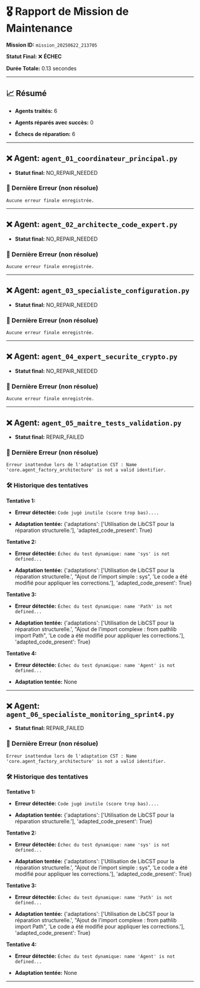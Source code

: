 # 🎖️ Rapport de Mission de Maintenance

**Mission ID:** `mission_20250622_213705`

**Statut Final:** ❌ **ÉCHEC**

**Durée Totale:** 0.13 secondes

---

## 📈 Résumé

- **Agents traités:** 6

- **Agents réparés avec succès:** 0

- **Échecs de réparation:** 6

---

## ❌ Agent: `agent_01_coordinateur_principal.py`

- **Statut final:** NO_REPAIR_NEEDED

### 🛑 Dernière Erreur (non résolue)

```
Aucune erreur finale enregistrée.
```

---

## ❌ Agent: `agent_02_architecte_code_expert.py`

- **Statut final:** NO_REPAIR_NEEDED

### 🛑 Dernière Erreur (non résolue)

```
Aucune erreur finale enregistrée.
```

---

## ❌ Agent: `agent_03_specialiste_configuration.py`

- **Statut final:** NO_REPAIR_NEEDED

### 🛑 Dernière Erreur (non résolue)

```
Aucune erreur finale enregistrée.
```

---

## ❌ Agent: `agent_04_expert_securite_crypto.py`

- **Statut final:** NO_REPAIR_NEEDED

### 🛑 Dernière Erreur (non résolue)

```
Aucune erreur finale enregistrée.
```

---

## ❌ Agent: `agent_05_maitre_tests_validation.py`

- **Statut final:** REPAIR_FAILED

### 🛑 Dernière Erreur (non résolue)

```
Erreur inattendue lors de l'adaptation CST : Name 'core.agent_factory_architecture' is not a valid identifier.
```

### 🛠️ Historique des tentatives

**Tentative 1:**

- **Erreur détectée:** `Code jugé inutile (score trop bas)....`

- **Adaptation tentée:** {'adaptations': ['Utilisation de LibCST pour la réparation structurelle.'], 'adapted_code_present': True}

**Tentative 2:**

- **Erreur détectée:** `Échec du test dynamique: name 'sys' is not defined...`

- **Adaptation tentée:** {'adaptations': ['Utilisation de LibCST pour la réparation structurelle.', "Ajout de l'import simple : sys", 'Le code a été modifié pour appliquer les corrections.'], 'adapted_code_present': True}

**Tentative 3:**

- **Erreur détectée:** `Échec du test dynamique: name 'Path' is not defined...`

- **Adaptation tentée:** {'adaptations': ['Utilisation de LibCST pour la réparation structurelle.', "Ajout de l'import complexe : from pathlib import Path", 'Le code a été modifié pour appliquer les corrections.'], 'adapted_code_present': True}

**Tentative 4:**

- **Erreur détectée:** `Échec du test dynamique: name 'Agent' is not defined...`

- **Adaptation tentée:** None

---

## ❌ Agent: `agent_06_specialiste_monitoring_sprint4.py`

- **Statut final:** REPAIR_FAILED

### 🛑 Dernière Erreur (non résolue)

```
Erreur inattendue lors de l'adaptation CST : Name 'core.agent_factory_architecture' is not a valid identifier.
```

### 🛠️ Historique des tentatives

**Tentative 1:**

- **Erreur détectée:** `Code jugé inutile (score trop bas)....`

- **Adaptation tentée:** {'adaptations': ['Utilisation de LibCST pour la réparation structurelle.'], 'adapted_code_present': True}

**Tentative 2:**

- **Erreur détectée:** `Échec du test dynamique: name 'sys' is not defined...`

- **Adaptation tentée:** {'adaptations': ['Utilisation de LibCST pour la réparation structurelle.', "Ajout de l'import simple : sys", 'Le code a été modifié pour appliquer les corrections.'], 'adapted_code_present': True}

**Tentative 3:**

- **Erreur détectée:** `Échec du test dynamique: name 'Path' is not defined...`

- **Adaptation tentée:** {'adaptations': ['Utilisation de LibCST pour la réparation structurelle.', "Ajout de l'import complexe : from pathlib import Path", 'Le code a été modifié pour appliquer les corrections.'], 'adapted_code_present': True}

**Tentative 4:**

- **Erreur détectée:** `Échec du test dynamique: name 'Agent' is not defined...`

- **Adaptation tentée:** None

---
